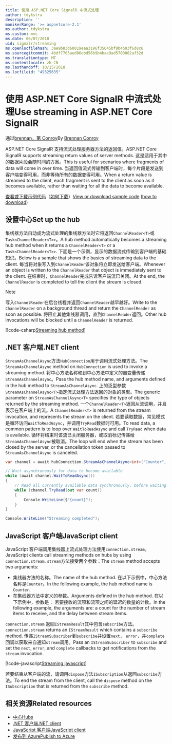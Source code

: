 ```yaml
---
title: 使用 ASP.NET Core SignalR 中流式处理
author: tdykstra
description: ''
monikerRange: '>= aspnetcore-2.1'
ms.author: tdykstra
ms.custom: mvc
ms.date: 06/07/2018
uid: signalr/streaming
ms.openlocfilehash: 3ae9b83d60019eaa3196f35645bf9b4b03f6d8c6
ms.sourcegitcommit: 4bdf7703aed86ebd56b9b4bae9ad5700002af32d
ms.translationtype: MT
ms.contentlocale: zh-CN
ms.lasthandoff: 10/15/2018
ms.locfileid: "49325635"
---
```

# <a name="use-streaming-in-aspnet-core-signalr"></a><span data-ttu-id="0cbff-102">使用 ASP.NET Core SignalR 中流式处理</span><span class="sxs-lookup"><span data-stu-id="0cbff-102">Use streaming in ASP.NET Core SignalR</span></span>

<span data-ttu-id="0cbff-103">通过[brennan，第 Conroy](https://github.com/BrennanConroy)</span><span class="sxs-lookup"><span data-stu-id="0cbff-103">By [Brennan Conroy](https://github.com/BrennanConroy)</span></span>

<span data-ttu-id="0cbff-104">ASP.NET Core SignalR 支持流式处理服务器方法的返回值。</span><span class="sxs-lookup"><span data-stu-id="0cbff-104">ASP.NET Core SignalR supports streaming return values of server methods.</span></span> <span data-ttu-id="0cbff-105">这是适用于其中的数据片段会随时间的方案。</span><span class="sxs-lookup"><span data-stu-id="0cbff-105">This is useful for scenarios where fragments of data will come in over time.</span></span> <span data-ttu-id="0cbff-106">当返回值流式传输到客户端时，每个片段是发送到客户端变得可用，而非等待所有的数据变得可用。</span><span class="sxs-lookup"><span data-stu-id="0cbff-106">When a return value is streamed to the client, each fragment is sent to the client as soon as it becomes available, rather than waiting for all the data to become available.</span></span>

<span data-ttu-id="0cbff-107">[查看或下载示例代码](https://github.com/aspnet/Docs/tree/live/aspnetcore/signalr/streaming/sample)（[如何下载](xref:tutorials/index#how-to-download-a-sample)）</span><span class="sxs-lookup"><span data-stu-id="0cbff-107">[View or download sample code](https://github.com/aspnet/Docs/tree/live/aspnetcore/signalr/streaming/sample) ([how to download](xref:tutorials/index#how-to-download-a-sample))</span></span>

## <a name="set-up-the-hub"></a><span data-ttu-id="0cbff-108">设置中心</span><span class="sxs-lookup"><span data-stu-id="0cbff-108">Set up the hub</span></span>

<span data-ttu-id="0cbff-109">集线器方法自动成为流式处理的集线器方法时它将返回`ChannelReader<T>`或`Task<ChannelReader<T>>`。</span><span class="sxs-lookup"><span data-stu-id="0cbff-109">A hub method automatically becomes a streaming hub method when it returns a `ChannelReader<T>` or a `Task<ChannelReader<T>>`.</span></span> <span data-ttu-id="0cbff-110">下面是一个示例，显示的数据流式传输到客户端的基础知识。</span><span class="sxs-lookup"><span data-stu-id="0cbff-110">Below is a sample that shows the basics of streaming data to the client.</span></span> <span data-ttu-id="0cbff-111">每当将对象写入到`ChannelReader`该对象将立即发送给客户端。</span><span class="sxs-lookup"><span data-stu-id="0cbff-111">Whenever an object is written to the `ChannelReader` that object is immediately sent to the client.</span></span> <span data-ttu-id="0cbff-112">在结束时，`ChannelReader`完成告诉客户端流已关闭。</span><span class="sxs-lookup"><span data-stu-id="0cbff-112">At the end, the `ChannelReader` is completed to tell the client the stream is closed.</span></span>

> [!NOTE]
> <span data-ttu-id="0cbff-113">写入`ChannelReader`在后台线程并返回`ChannelReader`越早越好。</span><span class="sxs-lookup"><span data-stu-id="0cbff-113">Write to the `ChannelReader` on a background thread and return the `ChannelReader` as soon as possible.</span></span> <span data-ttu-id="0cbff-114">将阻止其他集线器调用，直到`ChannelReader`返回。</span><span class="sxs-lookup"><span data-stu-id="0cbff-114">Other hub invocations will be blocked until a `ChannelReader` is returned.</span></span>

[!code-csharp[Streaming hub method](streaming/sample/Hubs/StreamHub.cs?range=10-34)]

## <a name="net-client"></a><span data-ttu-id="0cbff-115">.NET 客户端</span><span class="sxs-lookup"><span data-stu-id="0cbff-115">.NET client</span></span>

<span data-ttu-id="0cbff-116">`StreamAsChannelAsync`方法`HubConnection`用于调用流式处理方法。</span><span class="sxs-lookup"><span data-stu-id="0cbff-116">The `StreamAsChannelAsync` method on `HubConnection` is used to invoke a streaming method.</span></span> <span data-ttu-id="0cbff-117">将中心方法名称和到中心方法中定义的自变量传递`StreamAsChannelAsync`。</span><span class="sxs-lookup"><span data-stu-id="0cbff-117">Pass the hub method name, and arguments defined in the hub method to `StreamAsChannelAsync`.</span></span> <span data-ttu-id="0cbff-118">上的泛型参数`StreamAsChannelAsync<T>`指定流式处理方法返回的对象的类型。</span><span class="sxs-lookup"><span data-stu-id="0cbff-118">The generic parameter on `StreamAsChannelAsync<T>` specifies the type of objects returned by the streaming method.</span></span> <span data-ttu-id="0cbff-119">一个`ChannelReader<T>`返回从流调用，并且表示在客户端上的流。</span><span class="sxs-lookup"><span data-stu-id="0cbff-119">A `ChannelReader<T>` is returned from the stream invocation, and represents the stream on the client.</span></span> <span data-ttu-id="0cbff-120">若要读取数据，常见模式是循环访问`WaitToReadAsync`，并调用`TryRead`数据时可用。</span><span class="sxs-lookup"><span data-stu-id="0cbff-120">To read data, a common pattern is to loop over `WaitToReadAsync` and call `TryRead` when data is available.</span></span> <span data-ttu-id="0cbff-121">循环将结束时该流已关闭服务器，或取消标记传递给`StreamAsChannelAsync`被取消。</span><span class="sxs-lookup"><span data-stu-id="0cbff-121">The loop will end when the stream has been closed by the server, or the cancellation token passed to `StreamAsChannelAsync` is canceled.</span></span>

```csharp
var channel = await hubConnection.StreamAsChannelAsync<int>("Counter", 10, 500, CancellationToken.None);

// Wait asynchronously for data to become available
while (await channel.WaitToReadAsync())
{
    // Read all currently available data synchronously, before waiting for more data
    while (channel.TryRead(out var count))
    {
        Console.WriteLine($"{count}");
    }
}

Console.WriteLine("Streaming completed");
```

## <a name="javascript-client"></a><span data-ttu-id="0cbff-122">JavaScript 客户端</span><span class="sxs-lookup"><span data-stu-id="0cbff-122">JavaScript client</span></span>

<span data-ttu-id="0cbff-123">JavaScript 客户端调用集线器上流式处理方法使用`connection.stream`。</span><span class="sxs-lookup"><span data-stu-id="0cbff-123">JavaScript clients call streaming methods on hubs by using `connection.stream`.</span></span> <span data-ttu-id="0cbff-124">`stream`方法接受两个参数：</span><span class="sxs-lookup"><span data-stu-id="0cbff-124">The `stream` method accepts two arguments:</span></span>

* <span data-ttu-id="0cbff-125">集线器方法的名称。</span><span class="sxs-lookup"><span data-stu-id="0cbff-125">The name of the hub method.</span></span> <span data-ttu-id="0cbff-126">在以下示例中，中心方法名称是`Counter`。</span><span class="sxs-lookup"><span data-stu-id="0cbff-126">In the following example, the hub method name is `Counter`.</span></span>
* <span data-ttu-id="0cbff-127">在集线器方法中定义的参数。</span><span class="sxs-lookup"><span data-stu-id="0cbff-127">Arguments defined in the hub method.</span></span> <span data-ttu-id="0cbff-128">在以下示例中，参数是： 若要接收的流项和流项之间的延迟的数量的计数。</span><span class="sxs-lookup"><span data-stu-id="0cbff-128">In the following example, the arguments are: a count for the number of stream items to receive, and the delay between stream items.</span></span>

<span data-ttu-id="0cbff-129">`connection.stream` 返回`IStreamResult`其中包含`subscribe`方法。</span><span class="sxs-lookup"><span data-stu-id="0cbff-129">`connection.stream` returns an `IStreamResult` which contains a `subscribe` method.</span></span> <span data-ttu-id="0cbff-130">传递`IStreamSubscriber`到`subscribe`并设置`next`， `error`，并`complete`回调以获取来自通知`stream`调用。</span><span class="sxs-lookup"><span data-stu-id="0cbff-130">Pass an `IStreamSubscriber` to `subscribe` and set the `next`, `error`, and `complete` callbacks to get notifications from the `stream` invocation.</span></span>

[!code-javascript[Streaming javascript](streaming/sample/wwwroot/js/stream.js?range=19-36)]

<span data-ttu-id="0cbff-131">若要结束从客户端的流，请调用`dispose`方法`ISubscription`从返回`subscribe`方法。</span><span class="sxs-lookup"><span data-stu-id="0cbff-131">To end the stream from the client, call the `dispose` method on the `ISubscription` that is returned from the `subscribe` method.</span></span>

## <a name="related-resources"></a><span data-ttu-id="0cbff-132">相关资源</span><span class="sxs-lookup"><span data-stu-id="0cbff-132">Related resources</span></span>

* [<span data-ttu-id="0cbff-133">中心</span><span class="sxs-lookup"><span data-stu-id="0cbff-133">Hubs</span></span>](xref:signalr/hubs)
* [<span data-ttu-id="0cbff-134">.NET 客户端</span><span class="sxs-lookup"><span data-stu-id="0cbff-134">.NET client</span></span>](xref:signalr/dotnet-client)
* [<span data-ttu-id="0cbff-135">JavaScript 客户端</span><span class="sxs-lookup"><span data-stu-id="0cbff-135">JavaScript client</span></span>](xref:signalr/javascript-client)
* [<span data-ttu-id="0cbff-136">发布到 Azure</span><span class="sxs-lookup"><span data-stu-id="0cbff-136">Publish to Azure</span></span>](xref:signalr/publish-to-azure-web-app)
